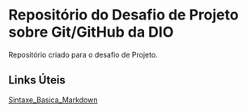 # Repositório do Desafio de Projeto sobre Git/GitHub da DIO
Repositório criado para o desafio de Projeto.
## Links Úteis
[Sintaxe_Basica_Markdown](https://docs.pipz.com/central-de-ajuda/learning-center/guia-basico-de-markdown#open)
